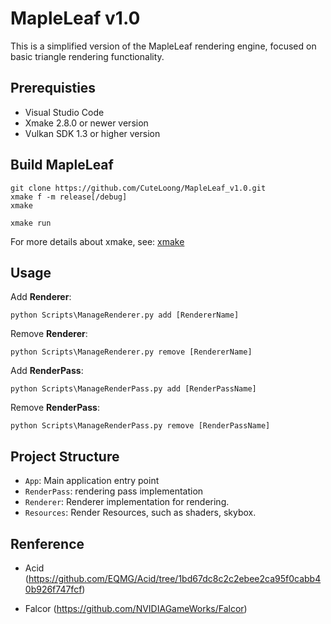 # MapleLeaf v1.0

This is a simplified version of the MapleLeaf rendering engine, focused on basic triangle rendering functionality.

## Prerequisties
+ Visual Studio Code
+ Xmake 2.8.0 or newer version
+ Vulkan SDK 1.3 or higher version

## Build MapleLeaf
``` shell
git clone https://github.com/CuteLoong/MapleLeaf_v1.0.git
xmake f -m release[/debug]
xmake

xmake run
```
For more details about xmake, see: [xmake](https://xmake.io/#/zh-cn/getting_started)

## Usage

Add **Renderer**:
``` shell
python Scripts\ManageRenderer.py add [RendererName]
```

Remove **Renderer**:
``` shell
python Scripts\ManageRenderer.py remove [RendererName]
```

Add **RenderPass**:
``` shell
python Scripts\ManageRenderPass.py add [RenderPassName]
```

Remove **RenderPass**:
``` shell
python Scripts\ManageRenderPass.py remove [RenderPassName]
```

## Project Structure

- `App`: Main application entry point
- `RenderPass`: rendering pass implementation
- `Renderer`: Renderer implementation for rendering.
- `Resources`: Render Resources, such as shaders, skybox.

## Renference

+ Acid (https://github.com/EQMG/Acid/tree/1bd67dc8c2c2ebee2ca95f0cabb40b926f747fcf)

+ Falcor (https://github.com/NVIDIAGameWorks/Falcor)